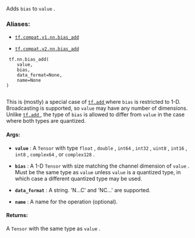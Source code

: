 Adds  `bias`  to  `value` .



### Aliases:

- [ `tf.compat.v1.nn.bias_add` ](/api_docs/python/tf/nn/bias_add)

- [ `tf.compat.v2.nn.bias_add` ](/api_docs/python/tf/nn/bias_add)



```
 tf.nn.bias_add(
    value,
    bias,
    data_format=None,
    name=None
)
 
```

This is (mostly) a special case of [ `tf.add` ](https://tensorflow.google.cn/api_docs/python/tf/math/add) where  `bias`  is restricted to 1-D.
Broadcasting is supported, so  `value`  may have any number of dimensions.
Unlike [ `tf.add` ](https://tensorflow.google.cn/api_docs/python/tf/math/add), the type of  `bias`  is allowed to differ from  `value`  in the
case where both types are quantized.



#### Args:

- **`value`** : A  `Tensor`  with type  `float` ,  `double` ,  `int64` ,  `int32` ,  `uint8` ,
 `int16` ,  `int8` ,  `complex64` , or  `complex128` .

- **`bias`** : A 1-D  `Tensor`  with size matching the channel dimension of  `value` .
Must be the same type as  `value`  unless  `value`  is a quantized type,
in which case a different quantized type may be used.

- **`data_format`** : A string. 'N...C' and 'NC...' are supported.

- **`name`** : A name for the operation (optional).



#### Returns:
A  `Tensor`  with the same type as  `value` .

